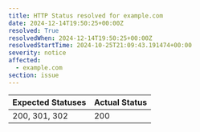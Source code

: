 ```yaml
---
title: HTTP Status resolved for example.com
date: 2024-12-14T19:50:25+00:00Z
resolved: True
resolvedWhen: 2024-12-14T19:50:25+00:00Z
resolvedStartTime: 2024-10-25T21:09:43.191474+00:00
severity: notice
affected:
  - example.com
section: issue
---
```


| Expected Statuses | Actual Status  |
|-------------------|----------------|
| 200, 301, 302 | 200 |

